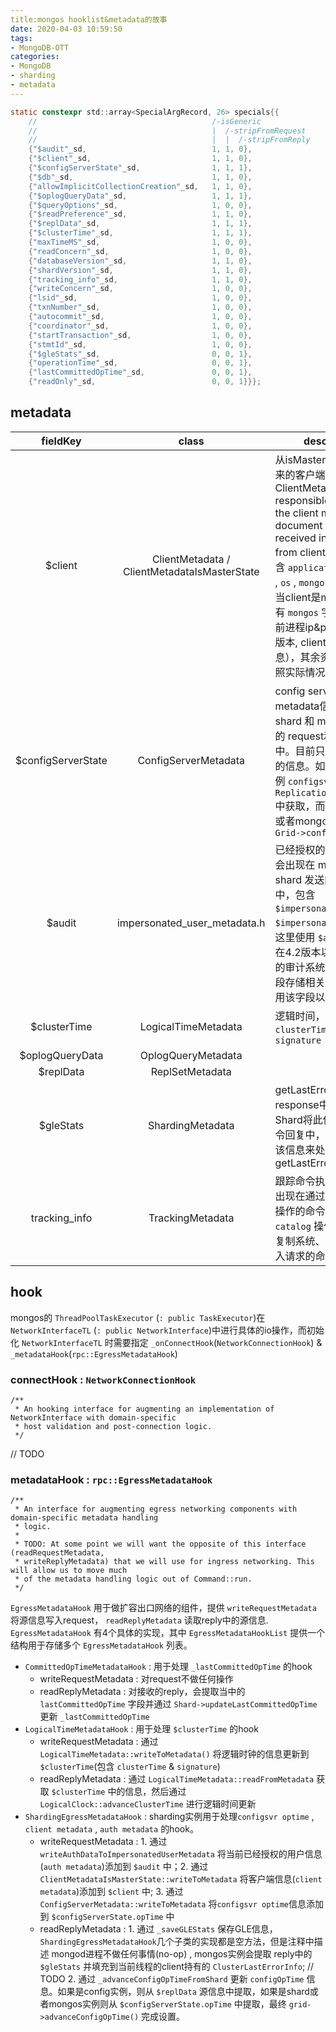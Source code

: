 ```yaml
---
title:mongos hooklist&metadata的故事
date: 2020-04-03 10:59:50
tags:
- MongoDB-OTT
categories:
- MongoDB
- sharding
- metadata
---
```




```c
static constexpr std::array<SpecialArgRecord, 26> specials{{
    //                                       /-isGeneric
    //                                       |  /-stripFromRequest
    //                                       |  |  /-stripFromReply
    {"$audit"_sd,                            1, 1, 0},
    {"$client"_sd,                           1, 1, 0},
    {"$configServerState"_sd,                1, 1, 1},
    {"$db"_sd,                               1, 1, 0},
    {"allowImplicitCollectionCreation"_sd,   1, 1, 0},
    {"$oplogQueryData"_sd,                   1, 1, 1},
    {"$queryOptions"_sd,                     1, 0, 0},
    {"$readPreference"_sd,                   1, 1, 0},
    {"$replData"_sd,                         1, 1, 1},
    {"$clusterTime"_sd,                      1, 1, 1},
    {"maxTimeMS"_sd,                         1, 0, 0},
    {"readConcern"_sd,                       1, 0, 0},
    {"databaseVersion"_sd,                   1, 1, 0},
    {"shardVersion"_sd,                      1, 1, 0},
    {"tracking_info"_sd,                     1, 1, 0},
    {"writeConcern"_sd,                      1, 0, 0},
    {"lsid"_sd,                              1, 0, 0},
    {"txnNumber"_sd,                         1, 0, 0},
    {"autocommit"_sd,                        1, 0, 0},
    {"coordinator"_sd,                       1, 0, 0},
    {"startTransaction"_sd,                  1, 0, 0},
    {"stmtId"_sd,                            1, 0, 0},
    {"$gleStats"_sd,                         0, 0, 1},
    {"operationTime"_sd,                     0, 0, 1},
    {"lastCommittedOpTime"_sd,               0, 0, 1},
    {"readOnly"_sd,                          0, 0, 1}}};
```



## metadata

|      fieldKey      |                    class                     | description                                                  |
| :----------------: | :------------------------------------------: | ------------------------------------------------------------ |
|      $client       | ClientMetadata / ClientMetadataIsMasterState | 从isMaster命令中解析出来的客户端信息("The ClientMetadata class is responsible for parsing the client metadata document that is received in isMaster from clients.")，主要包含 `application` , `driver` , `os` , `mongos`字段，其中当client是mongos时会有 `mongos` 字段（包含当前进程ip&port, mongos版本, client地址等信息），其余资源为client按照实际情况添加。 |
| $configServerState |             ConfigServerMetadata             | config server的metadata信息，存在于 shard 和 mongos 交互的 request和response 中。目前只包含 `opTime` 的信息。如果是config实例 `configsvr optime` 从 `ReplicationCoordinator` 中获取，而如果是shard或者mongos实例，则为 `Grid->configOpTime()` |
|       $audit       |         impersonated_user_metadata.h         | 已经授权的用户信息，只会出现在 mongos 向 shard 发送的request中，包含 `$impersonatedUsers` & `$impersonatedRoles` 。这里使用 `$audit` 是因为在4.2版本以前，企业版的审计系统已经使用该字段存储相关信息，这里复用该字段以便向后兼容 |
|    $clusterTime    |             LogicalTimeMetadata              | 逻辑时间，包含 `clusterTime` & `signature`                   |
|  $oplogQueryData   |              OplogQueryMetadata              |                                                              |
|     $replData      |               ReplSetMetadata                |                                                              |
|     $gleStats      |               ShardingMetadata               | getLastError信息，妥协response中的metadata. Shard将此信息添加到命令回复中，mongos 使用该信息来处理getLastError |
|   tracking_info    |               TrackingMetadata               | 跟踪命令执行数据信息，出现在通过 `ShardRemote` 操作的命令（主要是 `catalog` 操作）。不包括复制系统、查询请求和写入请求的命令 |



## hook

mongos的 `ThreadPoolTaskExecutor` (`: public TaskExecutor`)在 `NetworkInterfaceTL` (`: public NetworkInterface`)中进行具体的io操作，而初始化 `NetworkInterfaceTL` 时需要指定 `_onConnectHook`(`NetworkConnectionHook`) & `_metadataHook`(`rpc::EgressMetadataHook`)

### connectHook : `NetworkConnectionHook`

```
/**
 * An hooking interface for augmenting an implementation of NetworkInterface with domain-specific
 * host validation and post-connection logic.
 */
```



// TODO


### metadataHook : `rpc::EgressMetadataHook`

```
/**
 * An interface for augmenting egress networking components with domain-specific metadata handling
 * logic.
 *
 * TODO: At some point we will want the opposite of this interface (readRequestMetadata,
 * writeReplyMetadata) that we will use for ingress networking. This will allow us to move much
 * of the metadata handling logic out of Command::run.
 */
```

`EgressMetadataHook` 用于做扩容出口网络的组件，提供 `writeRequestMetadata` 将源信息写入request， `readReplyMetadata` 读取reply中的源信息. `EgressMetadataHook` 有4个具体的实现，其中 `EgressMetadataHookList` 提供一个结构用于存储多个 `EgressMetadataHook` 列表。

* `CommittedOpTimeMetadataHook` : 用于处理 `_lastCommittedOpTime` 的hook
  * writeRequestMetadata : 对request不做任何操作
  * readReplyMetadata : 对接收的reply，会提取当中的 `lastCommittedOpTime` 字段并通过 `Shard->updateLastCommittedOpTime` 更新 `_lastCommittedOpTime`
* `LogicalTimeMetadataHook` : 用于处理 `$clusterTime` 的hook
  * writeRequestMetadata : 通过 `LogicalTimeMetadata::writeToMetadata()` 将逻辑时钟的信息更新到 `$clusterTime`(包含 `clusterTime` & `signature`)
  * readReplyMetadata : 通过 `LogicalTimeMetadata::readFromMetadata` 获取 `$clusterTime` 中的信息，然后通过 `LogicalClock::advanceClusterTime` 进行逻辑时间更新
* `ShardingEgressMetadataHook` : sharding实例用于处理`configsvr optime` , `client metadata` , `auth metadata` 的hook。
  * writeRequestMetadata : 1. 通过 `writeAuthDataToImpersonatedUserMetadata` 将当前已经授权的用户信息(`auth metadata`)添加到 `$audit` 中；2. 通过 `ClientMetadataIsMasterState::writeToMetadata` 将客户端信息(`client metadata`)添加到 `$client` 中;  3. 通过 `ConfigServerMetadata::writeToMetadata` 将`configsvr optime`信息添加到 `$configServerState.opTime` 中
  * readReplyMetadata : 1. 通过 `_saveGLEStats` 保存GLE信息，`ShardingEgressMetadataHook`几个子类的实现都是空方法，但是注释中描述 mongod进程不做任何事情(no-op) , mongos实例会提取 reply中的 `$gleStats` 并填充到当前线程的client持有的 `ClusterLastErrorInfo`; // TODO 2. 通过 `_advanceConfigOpTimeFromShard` 更新 `configOpTime` 信息。如果是config实例，则从 `$replData` 源信息中提取，如果是shard或者mongos实例则从 `$configServerState.opTime` 中提取，最终 `grid->advanceConfigOpTime()` 完成设置。 

